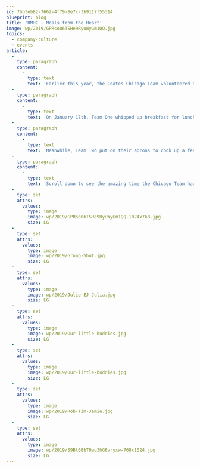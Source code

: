 ```yaml
---
id: 7bb3eb82-7662-4f79-8e7c-3b9117f55314
blueprint: blog
title: 'RMHC - Meals from the Heart'
image: wp/2019/GPRso06TSHe9RyuWyGm1QQ.jpg
topics:
  - company-culture
  - events
article:
  -
    type: paragraph
    content:
      -
        type: text
        text: 'Earlier this year, the Coates Chicago Team volunteered to prepare lunch for the residents of the Ronald McDonald House near Lurie Children’s Hospital in Chicago. Both teams loved having the opportunity to meet and serve so many brave families and would be honoured to be invited to do it again.'
  -
    type: paragraph
    content:
      -
        type: text
        text: 'On January 17th, Team One whipped up breakfast for lunch featuring egg casseroles, bacon, sausage, pancakes and a heavenly cinnamon cake to die for!'
  -
    type: paragraph
    content:
      -
        type: text
        text: 'Meanwhile, Team Two put on their aprons to cook up a feast on the 7th of February. At the end of the session, the team proudly served cheeseburgers, pulled pork and chicken sliders, macaroni and cheese, fruit and adorable ‘dirt’ pudding cups for desert.'
  -
    type: paragraph
    content:
      -
        type: text
        text: 'Scroll down to see the amazing time the Chicago Team had and the delicious food made on the day!'
  -
    type: set
    attrs:
      values:
        type: image
        image: wp/2019/GPRso06TSHe9RyuWyGm1QQ-1024x768.jpg
        size: LG
  -
    type: set
    attrs:
      values:
        type: image
        image: wp/2019/Group-Shot.jpg
        size: LG
  -
    type: set
    attrs:
      values:
        type: image
        image: wp/2019/Julie-EJ-Julia.jpg
        size: LG
  -
    type: set
    attrs:
      values:
        type: image
        image: wp/2019/Our-little-buddies.jpg
        size: LG
  -
    type: set
    attrs:
      values:
        type: image
        image: wp/2019/Our-little-buddies.jpg
        size: LG
  -
    type: set
    attrs:
      values:
        type: image
        image: wp/2019/Rob-Tim-Jamie.jpg
        size: LG
  -
    type: set
    attrs:
      values:
        type: image
        image: wp/2019/S9Bt6BbT9aq3hG8vryxw-768x1024.jpg
        size: LG
---
```

